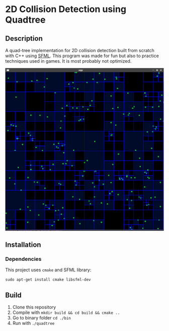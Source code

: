 # 2D Collision Detection using Quadtree

## Description

A quad-tree implementation for 2D collision detection  built from scratch with C++ using [SFML](https://www.sfml-dev.org/). This program was made for fun but also to practice techniques used in games. It is most probably not optimized.

![Screenshot](screenshot.png)

## Installation

### Dependencies

This project uses `cmake` and SFML library:
```
sudo apt-get install cmake libsfml-dev
```

## Build

1. Clone this repository
2. Compile with `mkdir build && cd build && cmake ..`
3. Go to binary folder `cd ./bin`
4. Run with `./quadtree`

